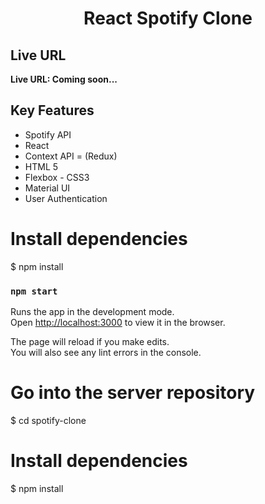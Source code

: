 <h1 align="center">
  React Spotify Clone
  <br>
</h1>
</h4>

## Live URL

<strong>Live URL: Coming soon...</strong>

## Key Features

- Spotify API
- React
- Context API = (Redux)
- HTML 5
- Flexbox - CSS3
- Material UI
- User Authentication

# Install dependencies

\$ npm install

### `npm start`

Runs the app in the development mode.<br />
Open [http://localhost:3000](http://localhost:3000) to view it in the browser.

The page will reload if you make edits.<br />
You will also see any lint errors in the console.

# Go into the server repository

\$ cd spotify-clone

# Install dependencies

\$ npm install
